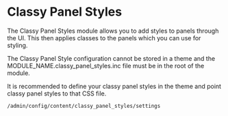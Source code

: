 # Classy Panel Styles

The Classy Panel Styles module allows you to add styles to panels through the UI. This then applies classes to the panels which you can use for styling.

The Classy Panel Style configuration cannot be stored in a theme and the MODULE_NAME.classy_panel_styles.inc file must be in the root of the module.

It is recommended to define your classy panel styles in the theme and point classy panel styles to that CSS file.

`/admin/config/content/classy_panel_styles/settings`
